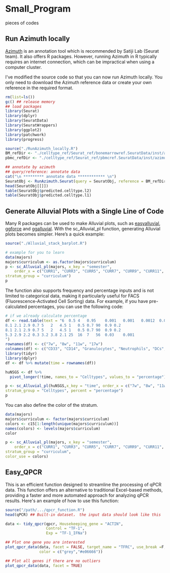 # Small_Program
 pieces of codes

## Run Azimuth locally
[Azimuth](https://satijalab.org/azimuth/) is an annotation tool which is recommended by Satiji Lab (Seurat team).
 It also offers R packages. However, running Azimuth in R typically requires an internet connection, which can be impractical when using a computer cluster.

I've modified the source code so that you can now run Azimuth locally. You only need to download the Azimuth reference data or create your own reference in the required format.

```r
rm(list=ls())
gc() ## release memory
## load packages
library(Seurat)
library(dplyr)
library(SeuratData)
library(SeuratWrappers)
library(ggplot2)
library(patchwork)
library(progress)

source("./RunAzimuth_locally.R")
BM_refDir <- "./celltype_ref/Seurat_ref/bonemarrowref.SeuratData/inst/azimuth" ## Azimuth reference for bone marrow
pbmc_refDir <- "./celltype_ref/Seurat_ref/pbmcref.SeuratData/inst/azimuth" ## Azimuth reference for PBMC

## annotate by azimuth
## query/reference: annotate data
cat("\n ********* annotate data ************ \n")
SeuratObj <- RunAzimuth.Seurat(query = SeuratObj, reference = BM_refDir, assay = "RNA")
head(SeuratObj[[]])
table(SeuratObj$predicted.celltype.l2)
table(SeuratObj$predicted.celltype.l1)
```
## Generate Alluvial Plots with a Single Line of Code
Many R packages can be used to make Alluvial plots, such as [easyalluvial](https://erblast.github.io/easyalluvial/), [ggforce](https://ggforce.data-imaginist.com/reference/geom_parallel_sets.html) and [ggalluvial](https://corybrunson.github.io/ggalluvial/).
With the sc_Alluvial_pl function, generating Alluvial plots becomes simpler. Here’s a quick example:
```R
source("./Alluvial_stack_barplot.R")

# example for you to learn
data(majors)
majors$curriculum <- as.factor(majors$curriculum)
p <- sc_Alluvial_pl(majors, x_key = "semester", 
    order_x = c("CURR1", "CURR3", "CURR5", "CURR7", "CURR9", "CURR11", "CURR13", "CURR15"),
stratum_group = "curriculum")
p
```

The function also supports frequency and percentage inputs and is not limited to categorical data, making it particularly useful for FACS (Fluorescence-Activated Cell Sorting) data. 
For example, if you have pre-calculated percentages, you can use the following code:
```R
# if we already calculate percentage
df <- read.table(text = "6  0.5 4   0.95    0.001   0.001   0.0012  0.01    0.0013  0.0025  91  0.75    0.95
8.1 2.1 2.9 0.7 5   2   4.5 1   0.5 0.7 90  0.9 0.2
8.1 2.1 2.9 0.7 5   2   4.5 1   0.5 0.7 90  0.9 0.2
5.3 2.9 2.2 0.3 3.2 3.8 2.1 25  16  7   56  0.03    0.001
")
rownames(df) <- c("7w", "8w", "11w", "17w")
colnames(df) <- c("CD33", "CD14", "Granulocytes", "Neutrophils", "DCs", "M1", "M2", "CD3", "CD4", "CD8", "B cell", "NK cell", "Plasma cell")
library(tidyr)
library(dplyr)
df <- df %>% mutate(time = rownames(df))

huNSGS <- df %>%
  pivot_longer(!time, names_to = "Celltypes", values_to = "percentage")

p <- sc_Alluvial_pl(huNSGS,x_key = "time", order_x = c("7w", "8w", "11w", "17w"),
stratum_group = "Celltypes", percent = "percentage")
p
```

You can also define the color of the stratum.
```R
data(majors)
majors$curriculum <- factor(majors$curriculum)
colors <- c15[1:length(unique(majors$curriculum))]
names(colors) <- levels(majors$curriculum)
color

p <- sc_Alluvial_pl(majors, x_key = "semester", 
    order_x = c("CURR1", "CURR3", "CURR5", "CURR7", "CURR9", "CURR11", "CURR13", "CURR15"),
stratum_group = "curriculum",
color_use = colors)
```

## Easy_QPCR
This is an efficient function designed to streamline the processing of qPCR data. This function offers an alternative to traditional Excel-based methods, providing a faster and more automated approach for analyzing qPCR results.
Here's an example of how to use this function:
```R
source("/path/.../qpcr_function.R")
head(qPCR) ## Built-in dataset， the input data should look like this

data <- tidy_qpcr(qpcr, Housekeeping_gene = "ACTIN",
                  Control = "TF-1",
                  Exp = "TF-1_IFNa")

## Plot one gene you are interested
plot_qpcr_data(data, facet = FALSE, target_name = "TFRC", use_break =F, ## you can also add breaks if the bar is too long
               color = c("grey","#e06666")) 

## Plot all genes if there are no outliers
plot_qpcr_data(data, facet = TRUE)
```
